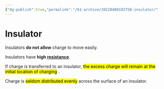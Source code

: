 ```yaml
---
{"dg-publish":true,"permalink":"/61-archive/20220408103758-insulator/","dgHomeLink":true,"dgPassFrontmatter":false}
---
```



# Insulator

Insulators **do not allow** charge to move easily.

Insulators have **high [resistance](Resistance)**.

If charge is transferred to an insulator, <mark class="hltr-yellow">the excess charge will remain at the initial location of charging</mark> .

Charge is <mark class="hltr-yellow">seldom distributed evenly</mark> across the surface of an insulator.
